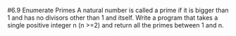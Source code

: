 #6.9 Enumerate Primes
A natural number is called a prime if it is bigger than 1 and has no divisors other than 1 and itself.  Write a program
that takes a single positive integer n (n >=2) and return all the primes between 1 and n.